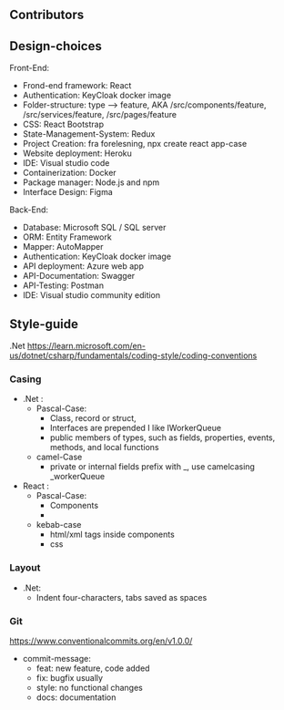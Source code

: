 

## Contributors

## Design-choices
Front-End:
 - Frond-end framework:  React
 - Authentication: KeyCloak docker image
 - Folder-structure: type --> feature, AKA /src/components/feature, /src/services/feature, /src/pages/feature
 - CSS: React Bootstrap
 - State-Management-System: Redux
 - Project Creation: fra forelesning, npx create react app-case
 - Website deployment: Heroku
 - IDE: Visual studio code
 - Containerization: Docker
 - Package manager: Node.js and npm
 - Interface Design: Figma


Back-End:
 - Database: Microsoft SQL / SQL server
 - ORM: Entity Framework
 - Mapper: AutoMapper
 - Authentication: KeyCloak docker image
 - API deployment: Azure web app
 - API-Documentation: Swagger
 - API-Testing: Postman
 - IDE: Visual studio community edition

## Style-guide
.Net https://learn.microsoft.com/en-us/dotnet/csharp/fundamentals/coding-style/coding-conventions
### Casing
 - .Net : 
    - Pascal-Case:
      - Class, record or struct, 
      - Interfaces are prepended I like IWorkerQueue
      - public members of types, such as fields, properties, events, methods, and local functions
    - camel-Case
      - private or internal fields prefix with _, use camelcasing _workerQueue
 - React : 
     - Pascal-Case:
       - Components
       - 
     - kebab-case
       - html/xml tags inside components
       - css

### Layout
 - .Net: 
    - Indent four-characters, tabs saved as spaces


### Git
https://www.conventionalcommits.org/en/v1.0.0/
 - commit-message:
   - feat: new feature, code added
   - fix: bugfix usually
   - style: no functional changes
   - docs: documentation
